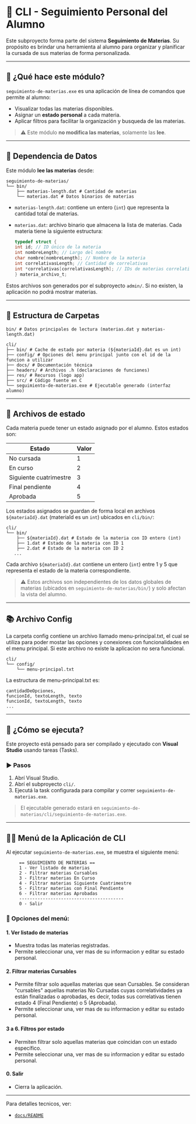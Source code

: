# 👤 CLI - Seguimiento Personal del Alumno

Este subproyecto forma parte del sistema **Seguimiento de Materias**. Su propósito es brindar una herramienta al alumno para organizar y planificar la cursada de sus materias de forma personalizada.

---

## 📌 ¿Qué hace este módulo?

`seguimiento-de-materias.exe` es una aplicación de línea de comandos que permite al alumno:

- Visualizar todas las materias disponibles.
- Asignar un **estado personal** a cada materia.
- Aplicar filtros para facilitar la organización y busqueda de las materias.

> ⚠️ Este módulo **no modifica las materias**, solamente las **lee**.

---

## 🔗 Dependencia de Datos

Este módulo **lee las materias** desde:

```
seguimiento-de-materias/
└── bin/
    ├── materias-length.dat # Cantidad de materias
    └── materias.dat # Datos binarios de materias
```

- `materias-length.dat`: contiene un entero (`int`) que representa la cantidad total de materias.
- `materias.dat`: archivo binario que almacena la lista de materias. Cada materia tiene la siguiente estructura:

  ```c
  typedef struct {
  int id; // ID único de la materia
  int nombreLength; // Largo del nombre
  char nombre[nombreLength]; // Nombre de la materia
  int correlativasLength; // Cantidad de correlativas
  int *correlativas[correlativasLength]; // IDs de materias correlativas
  } materia_archivo_t;
  ```

Estos archivos son generados por el subproyecto `admin/`. Si no existen, la aplicación no podrá mostrar materias.

---

## 📁 Estructura de Carpetas

```
bin/ # Datos principales de lectura (materias.dat y materias-length.dat)

cli/
├── bin/ # Cache de estado por materia (${materiaId}.dat es un int)
├── config/ # Opciones del menu principal junto con el id de la funcion a utilizar
├── docs/ # Documentación técnica
├── headers/ # Archivos .h (declaraciones de funciones)
├── res/ # Recursos (logo app)
├── src/ # Código fuente en C
└── seguimiento-de-materias.exe # Ejecutable generado (interfaz alumno)
```

---

## 💾 Archivos de estado

Cada materia puede tener un estado asignado por el alumno. Estos estados son:

| Estado                 | Valor |
| ---------------------- | ----- |
| No cursada             | 1     |
| En curso               | 2     |
| Siguiente cuatrimestre | 3     |
| Final pendiente        | 4     |
| Aprobada               | 5     |

Los estados asignados se guardan de forma local en archivos `${materiaId}.dat` (materiaId es un `int`) ubicados en `cli/bin/`:

```
cli/
└── bin/
    ├── ${materiaId}.dat # Estado de la materia con ID entero (int)
    ├── 1.dat # Estado de la materia con ID 1
    ├── 2.dat # Estado de la materia con ID 2
   ...
```

Cada archivo `${materiaId}.dat` contiene un entero (`int`) entre 1 y 5 que representa el estado de la materia correspondiente.

> ⚠️ Estos archivos son independientes de los datos globales de materias (ubicados en `seguimiento-de-materias/bin/`) y solo afectan la vista del alumno.

---

## 📚 Archivo Config

La carpeta config contiene un archivo llamado menu-principal.txt, el cual se utiliza para poder mostar las opciones y conexiones con funcionalidades en el menu principal.
Si este archivo no existe la aplicacion no sera funcional.

```
cli/
└── config/
    └── menu-principal.txt
```

La estructura de menu-principal.txt es:

```
cantidadDeOpciones,
funcionId, textoLength, texto
funcionId, textoLength, texto
...
```

---

## 🚀 ¿Cómo se ejecuta?

Este proyecto está pensado para ser compilado y ejecutado con **Visual Studio** usando tareas (Tasks).

### ▶️ Pasos

1. Abrí Visual Studio.
2. Abrí el subproyecto `cli/`.
3. Ejecutá la task configurada para compilar y correr `seguimiento-de-materias.exe`.

> El ejecutable generado estará en `seguimiento-de-materias/cli/seguimiento-de-materias.exe`.

---

## 🧑‍💻 Menú de la Aplicación de CLI

Al ejecutar `seguimiento-de-materias.exe`, se muestra el siguiente menú:

```
     == SEGUIMIENTO DE MATERIAS ==
     1 - Ver listado de materias
     2 - Filtrar materias Cursables
     3 - Filtrar materias En Curso
     4 - Filtrar materias Siguiente Cuatrimestre
     5 - Filtrar materias con Final Pendiente
     6 - Filtrar materias Aprobadas
     ----------------------------------------
     0 - Salir
```

### 📘 Opciones del menú:

#### 1. Ver listado de materias

- Muestra todas las materias registradas.
- Permite seleccionar una, ver mas de su informacion y editar su estado personal.

#### 2. Filtrar materias Cursables

- Permite filtrar solo aquellas materias que sean Cursables. Se consideran "cursables" aquellas materias No Cursadas cuyas correlatividades ya están finalizadas o aprobadas, es decir, todas sus correlativas tienen estado 4 (Final Pendiente) o 5 (Aprobada).
- Permite seleccionar una, ver mas de su informacion y editar su estado personal.

#### 3 a 6. Filtros por estado

- Permiten filtrar solo aquellas materias que coincidan con un estado específico.
- Permite seleccionar una, ver mas de su informacion y editar su estado personal.

#### 0. Salir

- Cierra la aplicación.

---

Para detalles tecnicos, ver:

- [`docs/README`](docs/README)
